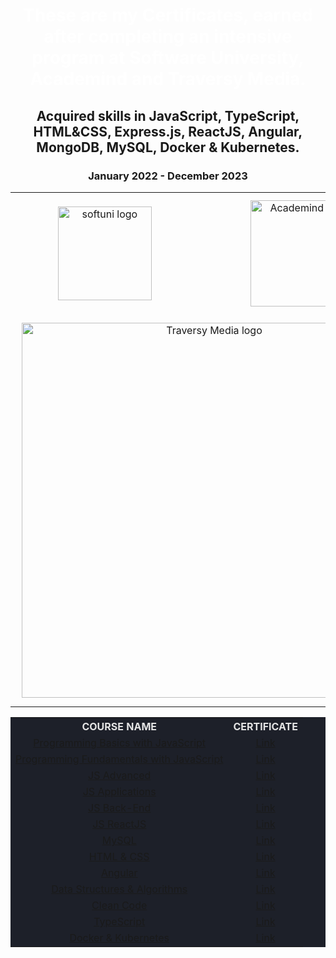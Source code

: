 <div align="center">
<h1 style="color:white">These are my Certificates, earned after completing an intensive program at Software University, Academind and Traversy Media.</h1>
<h2>Acquired skills in JavaScript, TypeScript, HTML&CSS, Express.js, ReactJS, Angular, MongoDB, MySQL, Docker & Kubernetes.</h2>
<h3>January 2022 - December 2023</h3>
<table>
  <tr>
    <td align="center">
    <img src="https://upload.wikimedia.org/wikipedia/commons/7/76/Logo_Software_University_%28SoftUni%29_-_blue.png" 
  alt="softuni logo"
  style="width:150px; padding:10px; margin: 0 auto; display: block;"
  />
  </td>
    <td align="center">
    <img src="https://www.filepicker.io/api/file/6IvcppitT6220YqR2CZb" 
  alt="Academind logo"
   style="width:170px; padding:10px; margin: 0 auto; display: block;"
  />
  </td>
  </tr>
   <tr>
   <td colspan="2" align="center">
   <img src="https://yt3.googleusercontent.com/FGxGbXEEUNf5GWcraGa-f4PLGdDGIgOf4C6LH0PKH3ug-W8PR0tXkUq8eKPAbz8kCFKhVck7tA=w1060-fcrop64=1,00005a57ffffa5a8-k-c0xffffffff-no-nd-rj" 
  alt="Traversy Media logo"
  style="width:600px; padding:10px; margin: 0 auto; display: block;"
  /> 
  </td>
  </tr>
</table>

<table style="width:100%; max-width:1000px; background-color:#1d2029; color:#e4e4e4">
<tr>
  <th style="text-align:center; vertical-align: middle;">COURSE NAME</th>
  <th style="text-align:center; vertical-align: middle;">CERTIFICATE</th>
</tr>
<tr>
  <td style="text-align: center; vertical-align: middle;">
    <a href="https://softuni.bg/trainings/3622/programming-basics-with-javascript-january-2022" >Programming Basics with JavaScript 
    </a>
  </td>
  <td style="text-align: center; vertical-align: middle;">
    <a href="https://softuni.bg/certificates/details/124475/d7961a01">Link<a> 
  </td>
</tr>
<tr>
  <td style="text-align: center; vertical-align: middle;">
    <a href="https://softuni.bg/trainings/3732/programming-fundamentals-with-javascript-may-2022">Programming Fundamentals with JavaScript</a>
  </td>
  <td style="text-align: center; vertical-align: middle;">
    <a href="https://softuni.bg/certificates/details/139021/21dbc6e3">Link</a> 
  </td>
</tr>
<tr>
  <td style="text-align: center; vertical-align: middle;">
   <a href="https://softuni.bg/trainings/3846/js-advanced-september-2022">JS Advanced</a> 
  </td>
  <td style="text-align: center; vertical-align: middle;">
    <a href="https://softuni.bg/certificates/details/145341/15d829c4">Link</a> 
  </td>
</tr>
<tr>
  <td style="text-align: center; vertical-align: middle;">
  <a href="https://softuni.bg/trainings/3847/js-applications-october-2022">JS Applications</a>
</td>
  <td style="text-align: center; vertical-align: middle;">
    <a href="https://softuni.bg/certificates/details/149750/200cac3b">Link</a> 
  </td>
</tr>
<tr>
  <td style="text-align: center; vertical-align: middle;">
    <a href="https://softuni.bg/trainings/3972/js-back-end-january-2023">JS Back-End</a>
  </td>
  <td style="text-align: center; vertical-align: middle;">
    <a href="https://softuni.bg/certificates/details/162700/099bd5ec">Link</a> 
  </td>
</tr>
<tr>
  <td style="text-align: center; vertical-align: middle;">
    <a href="https://softuni.bg/trainings/3973/reactjs-february-2023">JS ReactJS </a>
  </td>
  <td style="text-align: center; vertical-align: middle;">
    <a href="https://softuni.bg/certificates/details/168517/86be8594">Link</a> 
  </td>
</tr>
<tr>
  <td style="text-align: center; vertical-align: middle;">
    <a href="https://softuni.bg/trainings/4116/mysql-may-2023">MySQL</a>
  </td>
  <td style="text-align: center; vertical-align: middle;">
    <a href="https://softuni.bg/certificates/details/172230/7154db3c">Link</a> 
  </td>
</tr>
<tr>
  <td style="text-align: center; vertical-align: middle;">
    <a href="https://softuni.bg/trainings/4114/html-and-css-may-2023">HTML & CSS</a>
  </td>
  <td style="text-align: center; vertical-align: middle;">
    <a href="https://softuni.bg/certificates/details/174729/5725b7ac">Link</a> 
  </td>
</tr>
<tr>
  <td style="text-align: center; vertical-align: middle;">
     <a href="https://softuni.bg/trainings/4112/angular-june-2023">Angular</a>
  </td>
  <td style="text-align: center; vertical-align: middle;">
    <a href="https://softuni.bg/certificates/details/182969/c261d1ac">Link</a> 
  </td>
</tr>
<tr>
  <td style="text-align: center; vertical-align: middle;">
     <a href="https://www.udemy.com/course/javascript-challenges/">Data Structures & Algorithms</a>
  </td>
  <td style="text-align: center; vertical-align: middle;">
    <a href="https://www.udemy.com/certificate/UC-8ffce396-c76c-4bf0-984b-c1e60de3cdfc/">Link</a> 
  </td>
</tr>
<tr>
  <td style="text-align: center; vertical-align: middle;">
     <a href="https://www.udemy.com/course/writing-clean-code/">Clean Code</a>
  </td>
  <td style="text-align: center; vertical-align: middle;">
    <a href="https://www.udemy.com/certificate/UC-894af9d1-7a01-478b-8cfa-57847fd813af/">Link</a> 
  </td>
</tr>
<tr>
  <td style="text-align: center; vertical-align: middle;">
     <a href="https://softuni.bg/trainings/4343/typescript-october-2023">TypeScript</a>
  </td>
  <td style="text-align: center; vertical-align: middle;">
    <a href="#">Link</a> 
  </td>
</tr>
<tr>
  <td style="text-align: center; vertical-align: middle;">
     <a href="https://www.udemy.com/course/docker-kubernetes-the-practical-guide/">Docker & Kubernetes</a>
  </td>
  <td style="text-align: center; vertical-align: middle;">
    <a href="#">Link</a> 
  </td>
</tr>
</table>
  <div>
